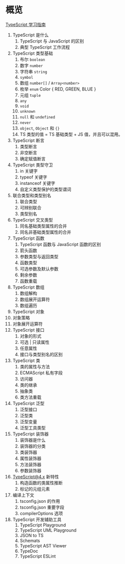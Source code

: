 # 概览

[TypeScript 学习指南](https://juejin.cn/post/6872111128135073806)

1. TypeScript 是什么
   1. TypeScript 与 JavaScript 的区别
   2. 典型 TypeScript 工作流程
2. TypeScript 类型基础
   1. 布尔 `boolean`
   2. 数字 `number`
   3. 字符串 `string`
   4. `symbol`
   5. 数组 `number[]` / `Array<number>`
   6. 枚举 `enum` Color { RED, GREEN, BLUE }
   7. 元组 `tuple`
   8. `any`
   9. `void`
   10. `unknown`
   11. `null` 和 `undefined`
   12. `never`
   13. `object`, `Object` 和 `{}`
   14. TS 类型的值 = TS 基础类型 + JS 值，并且可以混用。
3. TypeScript 断言
   1. 类型断言
   2. 非空断言
   3. 确定赋值断言
4. TypeScript 类型守卫
   1. in 关键字
   2. typeof 关键字
   3. instanceof 关键字
   4. 自定义类型保护的类型谓词
5. 联合类型和类型别名
   1. 联合类型
   2. 可辨别联合
   3. 类型别名
6. TypeScript 交叉类型
   1. 同名基础类型属性的合并
   2. 同名非基础类型属性的合并
7. TypeScript 函数
   1. TypeScript 函数与 JavaScript 函数的区别
   2. 箭头函数
   3. 参数类型与返回类型
   4. 函数类型
   5. 可选参数及默认参数
   6. 剩余参数
   7. 函数重载
8. TypeScript 数组
   1. 数组解构
   2. 数组展开运算符
   3. 数组遍历
9.  TypeScript 对象
   1. 对象策略
   2. 对象展开运算符
10. TypeScript 接口
    1. 对象的形式
    2. 可选 | 只读属性
    3. 任意属性
    4. 接口与类型别名的区别
11. TypeScript 类
    1. 类的属性与方法
    2. ECMAScript 私有字段
    3. 访问器
    4. 类的继承
    5. 抽象类
    6. 类方法重载
12. TypeScript 泛型
    1. 泛型接口
    2. 泛型类
    3. 泛型变量
    4. 泛型工具类型
13. TypeScript 装饰器
    1. 装饰器是什么
    2. 装饰器的分类
    3. 类装饰器
    4. 属性装饰器
    5. 方法装饰器
    6. 参数装饰器
14. TypeScript@4.x 新特性
    1. 构造函数的类属性推断
    2. 标记的元组元素
15. 编译上下文
    1. tsconfig.json 的作用
    2. tsconfig.json 重要字段
    3. compilerOptions 选项
16. TypeScript 开发辅助工具
    1. TypeScript Playground
    2. TypeScript UML Playground
    3. JSON to TS
    4. Schemats
    5. TypeScript AST Viewer
    6. TypeDoc
    7. TypeScript ESLint


